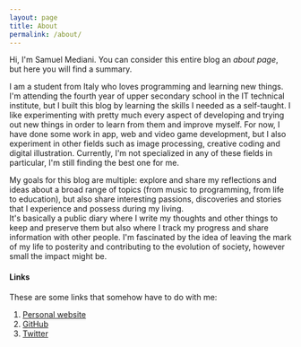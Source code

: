 ```yaml
---
layout: page
title: About
permalink: /about/
---
```


Hi, I'm Samuel Mediani. You can consider this entire blog an *about page*, but here you will find a summary.

I am a student from Italy who loves programming and learning new things.
I'm attending the fourth year of upper secondary school in the IT technical institute, but I built this blog by learning the skills I needed as a self-taught.
I like experimenting with pretty much every aspect of developing and trying out new things in order to learn from them and improve myself.
For now, I have done some work in app, web and video game development, but I also experiment in other fields such as image processing, creative coding and digital illustration.
Currently, I'm not specialized in any of these fields in particular, I'm still finding the best one for me. <br>

My goals for this blog are multiple: explore and share my reflections and ideas about a broad range of topics (from music to programming, from life to education), but also share interesting passions, discoveries and stories that I experience and possess during my living. <br>
It's basically a public diary where I write my thoughts and other things to keep and preserve them but also where I track my progress and share information with other people.
I'm fascinated by the idea of leaving the mark of my life to posterity and contributing to the evolution of society, however small the impact might be.

#### Links

These are some links that somehow have to do with me:

1. [Personal website](https://samdev.netlify.app)
2. [GitHub](https://github.com/SamMed05)
3. [Twitter](https://twitter.com/MedianiSamuel)
